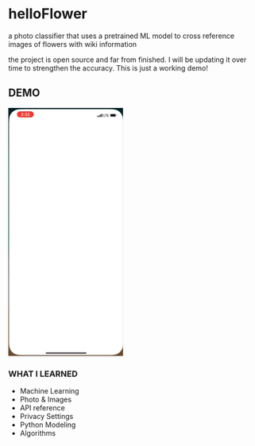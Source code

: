 # helloFlower
a photo classifier that uses a pretrained ML model to cross reference images of flowers with wiki information 

the project is open source and far from finished. I will be updating it over time to strengthen the accuracy. This is just a working demo!


## DEMO

![](images/Image%202.gif)

### WHAT I LEARNED

- Machine Learning 
- Photo & Images
- API reference
- Privacy Settings
- Python Modeling
- Algorithms

